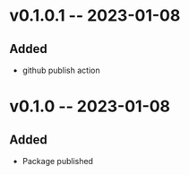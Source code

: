 
# v0.1.0.1 -- 2023-01-08

## Added

- github publish action

# v0.1.0 -- 2023-01-08

## Added

- Package published
